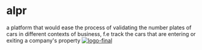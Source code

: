 # alpr
a platform that would ease the process of validating the number plates of cars in different contexts of business, f.e track the cars that are entering or exiting a company's property
[
![logo-final](https://user-images.githubusercontent.com/30459983/87308358-c8b42d80-c523-11ea-8087-c018d5bbada6.png)
](url)
